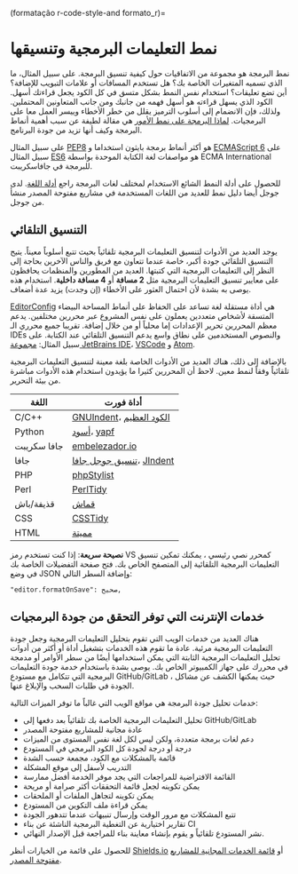 (formatação r-code-style-and formato_r)=
# نمط التعليمات البرمجية وتنسيقها

نمط البرمجة هو مجموعة من الاتفاقيات حول كيفية تنسيق البرمجة. على سبيل المثال، ما الذي تسميه المتغيرات الخاصة بك؟ هل تستخدم المسافات أو علامات التبويب للإضافة؟ أين تضع تعليقات؟ استخدام نفس النمط بشكل متسق في كل الكود يجعل قراءتك أسهل. الكود الذي يسهل قراءته هو أسهل فهمه من جانبك ومن جانب المتعاونين المحتملين. ولذلك، فإن الانضمام إلى أسلوب الترميز يقلل من خطر الأخطاء وييسر العمل معا على البرمجيات. [لماذا البرمجة على نمط الأمور](http://coding.smashingmagazine.com/2012/10/25/why-coding-style-matters/) هي مقالة لطيفة عن سبب أهمية أنماط البرمجة وكيف أنها تزيد من جودة البرنامج.

على سبيل المثال [PEP8](https://www.python.org/dev/peps/pep-0008/) هو أكثر أنماط برمجة بايثون استخداما و [ECMAScript 6](http://es6-features.org/) على سبيل المثال [ES6](http://es6-features.org/) هو مواصفات لغة الكتابة الموحدة بواسطة ECMA International للبرمجة في جافاسكريبت.

للحصول على أدلة النمط الشائع الاستخدام لمختلف لغات البرمجة راجع [أدلة اللغة](https://guide.esciencecenter.nl/best_practices/language_guides/languages_overview.html). لدى جوجل أيضا دليل نمط [](https://code.google.com/p/google-styleguide/) للعديد من اللغات المستخدمة في مشاريع مفتوحة المصدر منشأ من جوجل.

## التنسيق التلقائي

يوجد العديد من الأدوات لتنسيق التعليمات البرمجية تلقائياً بحيث تتبع أسلوباً معيناً. يتيح التنسيق التلقائي جودة أكبر، خاصة عندما تتعاون مع فريق والناس الآخرين بحاجة إلى النظر إلى التعليمات البرمجية التي كتبتها. العديد من المطورين والمنظمات يحافظون على معايير تنسيق التعليمات البرمجية مثل **2 مسافة** أو **4 مسافة داخلية**. استخدام هذه يوصى به بشدة لأن احتمال العثور على الأخطاء (إن وجدت) يزيد عدة أضعاف.

[EditorConfig](https://editorconfig.org) هي أداة مستقلة لغة تساعد على الحفاظ على أنماط المساحة البيضاء المتسقة لأشخاص متعددين يعملون على نفس المشروع عبر محررين مختلفين. يدعم معظم المحررين تحرير الإعدادات إما محلياً أو من خلال إضافة. تقريبا جميع محرري الـ IDEs والنصوص المستخدمين على نطاق واسع يدعم التنسيق التلقائي عند الكتابة. على سبيل المثال: [مجموعة JetBrains IDE](https://www.jetbrains.com/products.html#)، [VSCode](https://code.visualstudio.com/) و [Atom](https://atom.io/).

بالإضافة إلى ذلك، هناك العديد من الأدوات الخاصة بلغة معينة لتنسيق التعليمات البرمجية تلقائياً وفقاً لنمط معين. لاحظ أن المحررين كثيرا ما يؤيدون استخدام هذه الأدوات مباشرة من بيئة التحرير.

| اللغة       | أداة فورت                                                                                                     |
| ----------- | -------------------------------------------------------------------------------------------------------------- |
| C/C++       | [GNUIndent](http://www.gnu.org/software/indent/)، [الكود العظيم](http://sourceforge.net/projects/gcgreatcode/) |
| Python      | [أسود](https://black.readthedocs.io)، [yapf](https://pypi.org/project/yapf/)                                   |
| جافا سكريبت | [embelezador.io](https://beautifier.io/)                                                                       |
| جافا        | [تنسيق جوجل جافا](https://github.com/google/google-java-format)، [JIndent](http://www.jindent.com/)            |
| PHP         | [phpStylist](http://sourceforge.net/projects/phpstylist/)                                                      |
| Perl        | [PerlTidy](http://perltidy.sourceforge.net/)                                                                   |
| قذيفة/باش   | [قماش](http://www.bolthole.com/AWK.html)                                                                       |
| CSS         | [CSSTidy](http://csstidy.sourceforge.net/)                                                                     |
| HTML        | [مميتة](http://tidy.sourceforge.net/)                                                                          |

**نصيحة سريعة**: إذا كنت تستخدم رمز VS كمحرر نصي رئيسي ، يمكنك تمكين تنسيق التعليمات البرمجية التلقائية إلى المتصفح الخاص بك. فتح صفحة التفضيلات الخاصة بك في وضع JSON وإضافة السطر التالي:

```
"editor.formatOnSave": صحيح,
```

## خدمات الإنترنت التي توفر التحقق من جودة البرمجيات

هناك العديد من خدمات الويب التي تقوم بتحليل التعليمات البرمجية وجعل جودة التعليمات البرمجية مرئية. عادة ما تقوم هذه الخدمات بتشغيل أداة أو أكثر من أدوات تحليل التعليمات البرمجية الثابتة التي يمكن استخدامها أيضًا من سطر الأوامر أو مدمجة في محررك على جهاز الكمبيوتر الخاص بك. يوصى بشدة باستخدام خدمة جودة التعليمات البرمجية التي تتكامل مع مستودع GitHub/GitLab ، حيث يمكنها الكشف عن مشاكل الجودة في طلبات السحب والإبلاغ عنها.

خدمات تحليل جودة البرمجة هي مواقع الويب التي غالباً ما توفر الميزات التالية:

- تحليل التعليمات البرمجية الخاصة بك تلقائياً بعد دفعها إلى GitHub/GitLab
- عادة مجانية للمشاريع مفتوحة المصدر
- دعم لغات برمجة متعددة، ولكن ليس لكل لغة نفس المستوى من الميزات
- درجة أو درجة لجودة كل الكود البرمجي في المستودع
- قائمة بالمشكلات مع الكود، مجمعة حسب الشدة
- التدريب لأسفل إلى موقع المشكلة
- القائمة الافتراضية للمراجعات التي يجد موفر الخدمة أفضل ممارسة
- يمكن تكوينه لجعل قائمة التحققات أكثر صرامة أو مريحة
- يمكن تكوينه لتجاهل الملفات أو الملحقات
- يمكن قراءة ملف التكوين من المستودع
- تتبع المشكلات مع مرور الوقت وإرسال تنبيهات عندما تتدهور الجودة
- تقارير اختيارية عن التغطية البرمجية الناشئة عن بناء CI
- نشر المستودع تلقائياً و يقوم بإنشاء معاينة بناء للمراجعة قبل الإصدار النهائي.

للحصول على قائمة من الخيارات أنظر [Shields.io](https://shields.io/category/analysis) أو [قائمة الخدمات المجانية للمشاريع مفتوحة المصدر](https://github.com/ripienaar/free-for-dev#code-quality).
